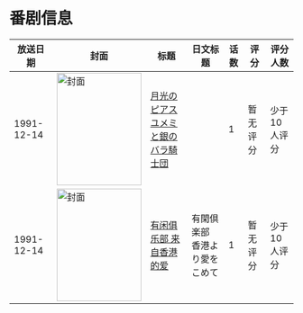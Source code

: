 # 番剧信息

|放送日期|封面|标题|日文标题|话数|评分|评分人数|
|---|---|---|---|---|---|---|
|1991-12-14|<img src="//lain.bgm.tv/pic/cover/c/5c/8e/97984_knNtt.jpg" alt="封面" style="width:150px;height:200px;object-fit:cover;">|[月光のピアス ユメミと銀のバラ騎士団](https://bangumi.tv/subject/97984)||1|暂无评分|少于10人评分|
|1991-12-14|<img src="//lain.bgm.tv/pic/cover/c/86/7f/265604_zzii3.jpg" alt="封面" style="width:150px;height:200px;object-fit:cover;">|[有闲俱乐部 来自香港的爱](https://bangumi.tv/subject/265604)|有閑倶楽部 香港より愛をこめて|1|暂无评分|少于10人评分|
